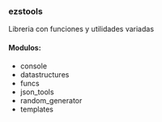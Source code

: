 ### ezstools
Libreria con funciones y utilidades variadas

#### Modulos:
- console
- datastructures
- funcs
- json_tools
- random_generator
- templates